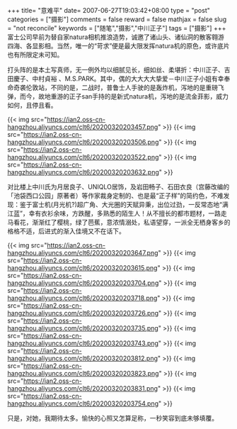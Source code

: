 +++
title= "意难平"
date= 2007-06-27T19:03:42+08:00
type = "post"
categories = ["摄影"]
comments = false
reward = false
mathjax = false
slug = "not reconcile"
keywords = ["随笔","摄影","中川正子"]
tags = ["摄影"]
+++
富士公司早前为替自家natura相机推浪造势，诚邀了诸山头、诸仙洞的散客翱游四海、各显影相。当然，唯一的“苛求”便是最大限发挥natura机的原色，或许底片也有所限定未可知。 

打头阵的是本土写真师，无一例外均以细腻见长，细如丝、柔堪折：中川正子、吉田慶子、中村貞裕 、M.S.PARK。其中，偶的大大大大挚爱－中川正子小姐有幸奉命奇袭伦敦站，不同的是，二战时，普鲁士人手驶的是轰炸机，泻地的是重磅飞弹，而今，故地重游的正子san手持的是新式natura机，泻地的是流金菲影，威力如何，且停且看。
<!--more-->
{{< img src="https://ian2.oss-cn-hangzhou.aliyuncs.com/clt6/20200320203457.png" >}}
{{< img src="https://ian2.oss-cn-hangzhou.aliyuncs.com/clt6/20200320203506.png" >}}
{{< img src="https://ian2.oss-cn-hangzhou.aliyuncs.com/clt6/20200320203522.png" >}}
{{< img src="https://ian2.oss-cn-hangzhou.aliyuncs.com/clt6/20200320203632.png" >}}

对比楼上中川氏为月居良子、UNIQLO居饰，及岩田畅子、石田衣良（宫藤改编的「池袋西口公园」原著者）等作家裁身定制的、也是最“正子样”的简约色，不难发现：鉴于富士机(月光机?)超广角、大光圈的天赋异秉，出位过劲，一反常态地“满江蓝”，幸有衣衫余味，方跌醒，多熟悉的陌生人！从不擅长的都市题材，一路走马看花，渐渐红了樱桃，绿了芭蕉，意浓情溺处，私语望穿，一派全无栖身客乡的格格不适，后进式的渐入佳境又不在话下。

{{< img src="https://ian2.oss-cn-hangzhou.aliyuncs.com/clt6/20200320203647.png" >}}
{{< img src="https://ian2.oss-cn-hangzhou.aliyuncs.com/clt6/20200320203615.png" >}}
{{< img src="https://ian2.oss-cn-hangzhou.aliyuncs.com/clt6/20200320203704.png" >}}
{{< img src="https://ian2.oss-cn-hangzhou.aliyuncs.com/clt6/20200320203718.png" >}}
{{< img src="https://ian2.oss-cn-hangzhou.aliyuncs.com/clt6/20200320203726.png" >}}
{{< img src="https://ian2.oss-cn-hangzhou.aliyuncs.com/clt6/20200320203735.png" >}}
{{< img src="https://ian2.oss-cn-hangzhou.aliyuncs.com/clt6/20200320203743.png" >}}
{{< img src="https://ian2.oss-cn-hangzhou.aliyuncs.com/clt6/20200320203812.png" >}}
{{< img src="https://ian2.oss-cn-hangzhou.aliyuncs.com/clt6/20200320203823.png" >}}
{{< img src="https://ian2.oss-cn-hangzhou.aliyuncs.com/clt6/20200320203831.png" >}}
{{< img src="https://ian2.oss-cn-hangzhou.aliyuncs.com/clt6/20200320203754.png" >}}

只是，对她，我期待太多。愉快的心照又怎算足称，一秒笑容到底未够填覆。
